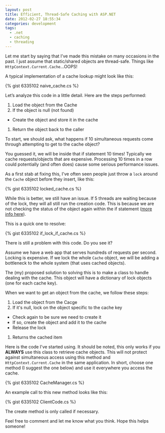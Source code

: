 ```yaml
---
layout: post
title: Efficient, Thread-Safe Caching with ASP.NET
date: 2012-02-27 18:55:34
categories: development
tags:
  - .net
  - caching
  - threading
---
```


Let me start by saying that I’ve made this mistake on many occasions in the past. I just assume that static/shared objects are thread-safe. Things like `HttpContext.Current.Cache`...OOPS!

A typical implementation of a cache lookup might look like this:

{% gist 6335102 naive_cache.cs %}

Let’s analyze this code in a little detail. Here are the steps performed:

1. Load the object from the Cache
1. If the object is null (not found)
  * Create the object and store it in the cache
1. Return the object back to the caller


To start, we should ask, what happens if 10 simultaneous requests come through attempting to get to the cache object?

You guessed it, we will be inside that if statement 10 times! Typically we cache requests/objects that are expensive. Processing 10 times in a row could potentially (and often does) cause some serious performance issues.

As a first stab at fixing this, I’ve often seen people just throw a `lock` around the `Cache` object before they insert, like this:

{% gist 6335102 locked_cache.cs %}

While this is better, we still have an issue. If 5 threads are waiting because of the lock, they will all still run the creation code. This is because we are not checking the status of the object again within the if statement ([more info here](http://en.wikipedia.org/wiki/Double-checked_locking)). 

This is a quick one to resolve:

{% gist 6335102 if_lock_if_cache.cs %}

There is still a problem with this code. Do you see it?

Assume we have a web app that serves hundreds of requests per second. Locking is expensive. If we lock the whole `Cache` object, we will be adding a bottleneck to the whole system (that uses cached objects).

The (my) proposed solution to solving this is to make a class to handle dealing with the cache. This object will have a dictionary of lock objects (one for each cache key).

When we want to get an object from the cache, we follow these steps:

1. Load the object from the Cacge
1. If it's null, lock on the object specific to the cache key
  * Check again to be sure we need to create it
  * If so, create the object and add it to the cache
  * Release the lock
1. Returns the cached item

Here is the code I've started using. It should be noted, this only works if you **ALWAYS** use this class to retrieve cache objects. This will not protect against simultaneous access using this method and `HttpContext.Current.Cache` in the same application. In short, choose one method (I suggest the one below) and use it everywhere you access the cache.

{% gist 6335102 CacheManager.cs %}

An example call to this new method looks like this:

{% gist 6335102 ClientCode.cs %}

The create method is only called if necessary.

Feel free to comment and let me know what you think. Hope this helps someone!
